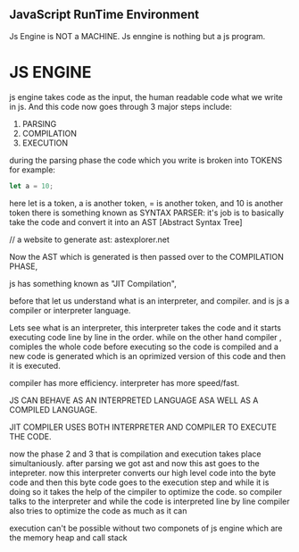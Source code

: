 ## JavaScript RunTime Environment

Js Engine is NOT a MACHINE.
Js enngine is nothing but a js program.

# JS ENGINE

js engine takes code as the input, the human readable code what we write in js. And this code now goes through 3 major steps include:

1. PARSING
2. COMPILATION
3. EXECUTION

during the parsing phase the code which you write is broken into TOKENS
for example:

```JavaScript
let a = 10;
```

here let is a token, a is another token, = is another token, and 10 is another token
there is something known as SYNTAX PARSER: it's job is to basically take the code and convert it into an AST [Abstract Syntax Tree]

// a website to generate ast: astexplorer.net

Now the AST which is generated is then passed over to the COMPILATION PHASE,

js has something known as "JIT Compilation",

before that let us understand what is an interpreter, and compiler. and is js a compiler or interpreter language.

Lets see what is an interpreter, this interpreter takes the code and it starts executing code line by line in the order.
while on the other hand compiler , comiples the whole code before executing so the code is compiled and a new code is generated which is an oprimized version of this code and then it is executed.

compiler has more efficiency.
interpreter has more speed/fast.

JS CAN BEHAVE AS AN INTERPRETED LANGUAGE ASA WELL AS A COMPILED LANGUAGE.

JIT COMPILER USES BOTH INTERPRETER AND COMPILER TO EXECUTE THE CODE.

now the phase 2 and 3 that is compilation and execution takes place simultaniously. after parsing we got ast and now this ast goes to the intepreter. now this interpreter converts our high level code into the byte code and then this byte code goes to the execution step and while it is doing so it takes the help of the cimpiler to optimize the code. so compiler talks to the interpreter and while the code is interpreted line by line compiler also tries to optimize the code as much as it can

execution can't be possible without two componets of js engine which are the memory heap and call stack

